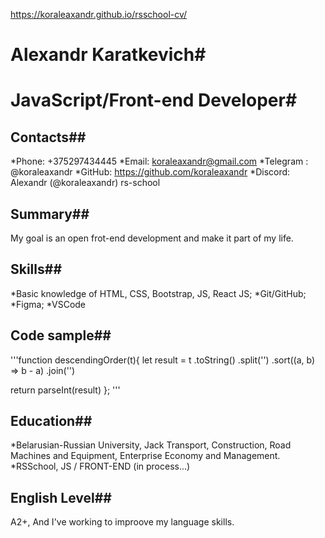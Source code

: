 https://koraleaxandr.github.io/rsschool-cv/
# Alexandr Karatkevich#
# JavaScript/Front-end Developer#
## Contacts##
*Phone: +375297434445
*Email: koraleaxandr@gmail.com
*Telegram : @koraleaxandr
*GitHub: https://github.com/koraleaxandr
*Discord: Alexandr (@koraleaxandr) rs-school

## Summary##
My goal is an open frot-end development and make it part of my life.

## Skills##
*Basic knowledge of HTML, CSS, Bootstrap, JS, React JS;
*Git/GitHub;
*Figma;
*VSCode
## Code sample##
'''function descendingOrder(t){
  let result = t
    .toString() 
    .split('') 
    .sort((a, b) => b - a) 
    .join('') 

  return parseInt(result) 
};
'''
## Education##
*Belarusian-Russian University, Jack Transport, Construction, Road Machines and Equipment, Enterprise Economy and Management.
*RSSchool, JS / FRONT-END (in process...)

## English Level##
A2+, And I've working to improove my language skills.
